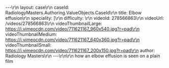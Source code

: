 ---\r\n
                layout: case\r\n
                caseId: RadiologyMasters.Authoring.ValueObjects.CaseId\r\n
                title: Elbow effusion\r\n
                speciality: [\r\n
                difficulty: \r\n
                videoId: 278566863\r\n
                videoUrl: /videos/278566863\r\n
                videoThumbnailLarge: https://i.vimeocdn.com/video/711621167_960x540.jpg?r=pad\r\n
                videoThumbnailMedium: https://i.vimeocdn.com/video/711621167_640x360.jpg?r=pad\r\n
                videoThumbnailSmall: https://i.vimeocdn.com/video/711621167_200x150.jpg?r=pad\r\n
                author: Radiology Masters\r\n
                ---\r\n\r\n
                how an elbow effusion is seen on a plain film